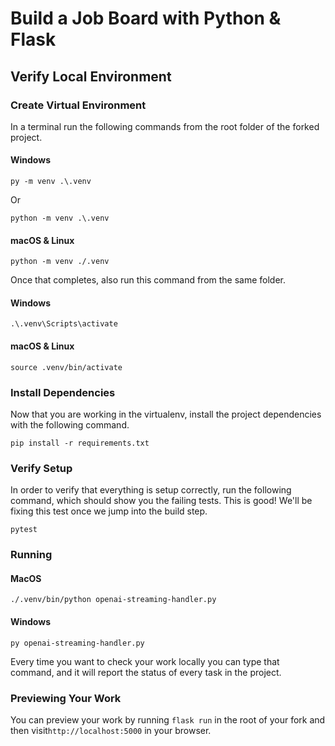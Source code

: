# Build a Job Board with Python & Flask

## Verify Local Environment

### Create Virtual Environment

In a terminal run the following commands from the root folder of the forked project. 

#### Windows
```
py -m venv .\.venv
```
Or
```
python -m venv .\.venv
```

#### macOS & Linux
```
python -m venv ./.venv
```

Once that completes, also run this command from the same folder.

#### Windows
```
.\.venv\Scripts\activate
```

#### macOS & Linux
```
source .venv/bin/activate
```
### Install Dependencies
Now that you are working in the virtualenv, install the project dependencies with the following command.

```
pip install -r requirements.txt
```

### Verify Setup

In order to verify that everything is setup correctly, run the following command, which should show you the failing tests. This is good! We'll be fixing this test once we jump into the build step.

```
pytest
```

### Running
#### MacOS
```
./.venv/bin/python openai-streaming-handler.py
```

#### Windows
```
py openai-streaming-handler.py
```

Every time you want to check your work locally you can type that command, and it will report the status of every task in the project.

### Previewing Your Work

You can preview your work by running `flask run` in the root of your fork and then visit`http://localhost:5000` in your browser.
